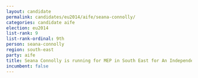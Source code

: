 ```yaml
---
layout: candidate
permalink: candidates/eu2014/aife/seana-connolly/
categories: candidate aife
election: eu2014
list-rank: 9
list-rank-ordinal: 9th
person: seana-connolly
region: south-east
party: aife
title: Seana Connolly is running for MEP in South East for An Independence From Europe
incumbent: false
---
```

